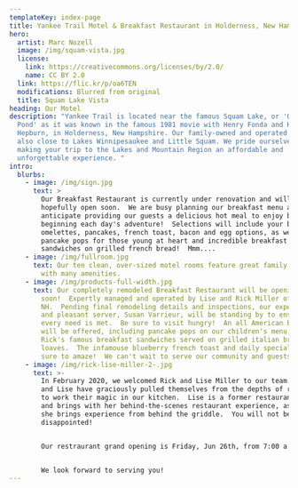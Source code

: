 ```yaml
---
templateKey: index-page
title: Yankee Trail Motel & Breakfast Restaurant in Holderness, New Hampshire
hero:
  artist: Marc Nozell
  image: /img/squam-vista.jpg
  license:
    link: https://creativecommons.org/licenses/by/2.0/
    name: CC BY 2.0
  link: https://flic.kr/p/oa6TEN
  modifications: Blurred from original
  title: Squam Lake Vista
heading: Our Motel
description: "Yankee Trail is located near the famous Squam Lake, or 'On Golden
  Pond' as it was known in the famous 1981 movie with Henry Fonda and Katharine
  Hepburn, in Holderness, New Hampshire. Our family-owned and operated motel is
  also close to Lakes Winnipesaukee and Little Squam. We pride ourselves in
  making your trip to the Lakes and Mountain Region an affordable and
  unforgettable experience. "
intro:
  blurbs:
    - image: /img/sign.jpg
      text: >
        Our Breakfast Restaurant is currently under renovation and will
        hopefully open soon.  We are busy planning our breakfast menu and
        anticipate providing our guests a delicious hot meal to enjoy before
        beginning each day's adventure!  Selections will include your basic
        omelettes, pancakes, french toast, bacon and egg options, as well as
        pancake pops for those young at heart and incredible breakfast
        sandwiches on grilled french bread!  Mmm....
    - image: /img/fullroom.jpg
      text: Our ten clean, over-sized motel rooms feature great family accommodations
        with many amenities.
    - image: /img/products-full-width.jpg
      text: Our completely remodeled Breakfast Restaurant will be opening
        soon!  Expertly managed and operated by Lise and Rick Miller of Salem,
        NH.  Pending final remodeling details and inspections, our experienced
        and pleasant server, Susan Varrieur, will be standing by to ensure your
        every need is met.  Be sure to visit hungry!  An all American breakfast
        will be offered, including pancake pops on our children's menu, and
        Rick's famous breakfast sandwiches served on grilled italian bread
        loaves.  The infamouse blueberry french toast and daily specials are
        sure to amaze!  We can't wait to serve our community and guests!
    - image: /img/rick-lise-miller-2-.jpg
      text: >-
        In February 2020, we welcomed Rick and Lise Miller to our team.  Rick
        and Lise have graciously pulled themselves from the depths of retirement
        to work their magic in our kitchen.  Lise is a former restaurant owner
        and brings with her behind-the-scenes restaurant experience, as much as
        she brings experience from behind the griddle.  You will not be
        disappointed!


        Our restraurant grand opening is Friday, Jun 26th, from 7:00 a.m. - noon.  Beginning Jun 26th, our restaurant will be open every Thur - Sun from 7:00 a.m. - noon.


        We look forward to serving you!
---
```


